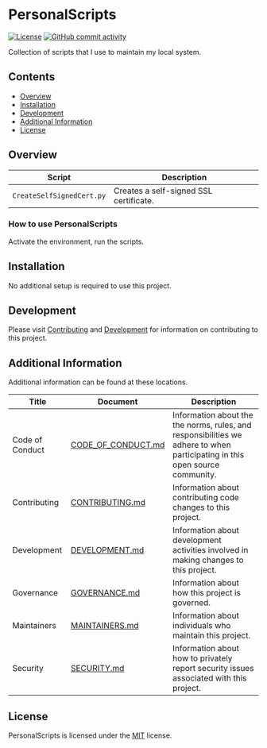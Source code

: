 # PersonalScripts

<!-- BEGIN: Exclude Package -->
[![License](https://img.shields.io/github/license/davidbrownell/PersonalScripts?color=dark-green)](https://github.com/davidbrownell/PersonalScripts/blob/master/LICENSE.txt)
[![GitHub commit activity](https://img.shields.io/github/commit-activity/y/davidbrownell/PersonalScripts?color=dark-green)](https://github.com/davidbrownell/PersonalScripts/commits/main/)
<!-- END: Exclude Package -->

Collection of scripts that I use to maintain my local system.

<!-- BEGIN: Exclude Package -->
## Contents
- [Overview](#overview)
- [Installation](#installation)
- [Development](#development)
- [Additional Information](#additional-information)
- [License](#license)
<!-- END: Exclude Package -->

## Overview
| Script | Description |
| --- | --- |
| `CreateSelfSignedCert.py` | Creates a self-signed SSL certificate. |

### How to use PersonalScripts
Activate the environment, run the scripts.

<!-- BEGIN: Exclude Package -->
## Installation
No additional setup is required to use this project.

## Development
Please visit [Contributing](https://github.com/davidbrownell/PersonalScripts/blob/main/CONTRIBUTING.md) and [Development](https://github.com/davidbrownell/PersonalScripts/blob/main/DEVELOPMENT.md) for information on contributing to this project.
<!-- END: Exclude Package -->

## Additional Information
Additional information can be found at these locations.

| Title | Document | Description |
| --- | --- | --- |
| Code of Conduct | [CODE_OF_CONDUCT.md](https://github.com/davidbrownell/PersonalScripts/blob/main/CODE_OF_CONDUCT.md) | Information about the the norms, rules, and responsibilities we adhere to when participating in this open source community. |
| Contributing | [CONTRIBUTING.md](https://github.com/davidbrownell/PersonalScripts/blob/main/CONTRIBUTING.md) | Information about contributing code changes to this project. |
| Development | [DEVELOPMENT.md](https://github.com/davidbrownell/PersonalScripts/blob/main/DEVELOPMENT.md) | Information about development activities involved in making changes to this project. |
| Governance | [GOVERNANCE.md](https://github.com/davidbrownell/PersonalScripts/blob/main/GOVERNANCE.md) | Information about how this project is governed. |
| Maintainers | [MAINTAINERS.md](https://github.com/davidbrownell/PersonalScripts/blob/main/MAINTAINERS.md) | Information about individuals who maintain this project. |
| Security | [SECURITY.md](https://github.com/davidbrownell/PersonalScripts/blob/main/SECURITY.md) | Information about how to privately report security issues associated with this project. |

## License

PersonalScripts is licensed under the <a href="https://choosealicense.com/licenses/mit/" target="_blank">MIT</a> license.
